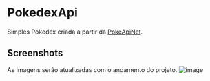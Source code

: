# PokedexApi
Simples Pokedex criada a partir da [PokeApiNet](https://github.com/mtrdp642/PokeApiNet).

## Screenshots
As imagens serão atualizadas com o andamento do projeto.
![image](https://user-images.githubusercontent.com/64284531/105924989-1b67b980-601e-11eb-97e4-592daf16358f.png)


